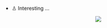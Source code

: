 - ♙ Interesting ...

<div style="left: 50% !important; position: relative;">
  <img src="https://github.com/Mastermindx33/Mastermindx33/blob/main/MasterSignR.png">
</div>
